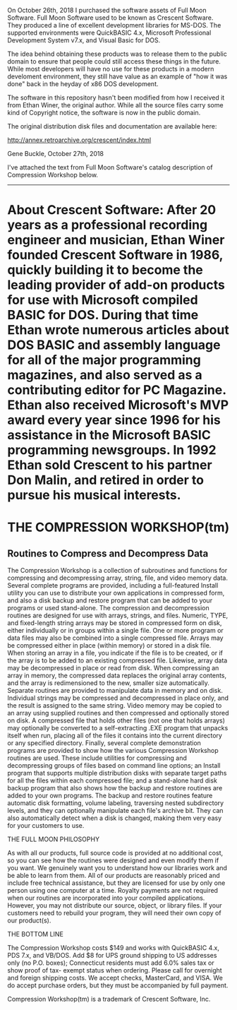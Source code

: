 On October 26th, 2018 I purchased the software assets of Full Moon Software.
Full Moon Software used to be known as Crescent Software.  They produced a line
of excellent development libraries for MS-DOS.  The supported environments were
QuickBASIC 4.x, Microsoft Professional Development System v7.x, and Visual 
Basic for DOS.

The idea behind obtaining these products was to release them to the public
domain to ensure that people could still access these things in the future.
While most developers will have no use for these products in a modern 
develoment environment, they still have value as an example of "how it was 
done" back in the heyday of x86 DOS development. 

The software in this repository hasn't been modified from how I received it 
from Ethan Winer, the original author.  While all the source files carry some 
kind of Copyright notice, the software is now in the public domain.

The original distribution disk files and documentation are available here:

http://annex.retroarchive.org/crescent/index.html


Gene Buckle, October 27th, 2018

I've attached the text from Full Moon Software's catalog description of 
Compression Workshop below.

-------------------------------------------------------------------------------
About Crescent Software:
After 20 years as a professional recording engineer and musician, Ethan
Winer founded Crescent Software in 1986, quickly building it to become the
leading provider of add-on products for use with Microsoft compiled BASIC
for DOS. During that time Ethan wrote numerous articles about DOS BASIC and
assembly language for all of the major programming magazines, and also
served as a contributing editor for PC Magazine. Ethan also received
Microsoft's MVP award every year since 1996 for his assistance in the
Microsoft BASIC programming newsgroups. In 1992 Ethan sold Crescent to his
partner Don Malin, and retired in order to pursue his musical interests.
=============================================================================

THE COMPRESSION WORKSHOP(tm)
============================

Routines to Compress and Decompress Data
----------------------------------------

The Compression Workshop is a collection of subroutines and functions for 
compressing and decompressing array, string, file, and video memory data. 
Several complete programs are provided, including a full-featured Install 
utility you can use to distribute your own applications in compressed form, 
and also a disk backup and restore program that can be added to your programs 
or used stand-alone.
     The compression and decompression routines are designed for use with 
arrays, strings, and files. Numeric, TYPE, and fixed-length string arrays may 
be stored in compressed form on disk, either individually or in groups within 
a single file. One or more program or data files may also be combined into a 
single compressed file. Arrays may be compressed either in place (within 
memory) or stored in a disk file. When storing an array in a file, you 
indicate if the file is to be created, or if the array is to be added to an 
existing compressed file. Likewise, array data may be decompressed in place or 
read from disk. When compressing an array in memory, the compressed data 
replaces the original array contents, and the array is redimensioned to the 
new, smaller size automatically.
     Separate routines are provided to manipulate data in memory and on disk. 
Individual strings may be compressed and decompressed in place only, and the 
result is assigned to the same string. Video memory may be copied to an array 
using supplied routines and then compressed and optionally stored on disk. A 
compressed file that holds other files (not one that holds arrays) may 
optionally be converted to a self-extracting .EXE program that unpacks itself 
when run, placing all of the files it contains into the current directory or 
any specified directory.
     Finally, several complete demonstration programs are provided to show how 
the various Compression Workshop routines are used. These include utilities 
for compressing and decompressing groups of files based on command line 
options; an Install program that supports multiple distribution disks with 
separate target paths for all the files within each compressed file; and a 
stand-alone hard disk backup program that also shows how the backup and 
restore routines are added to your own programs. The backup and restore 
routines feature automatic disk formatting, volume labeling, traversing nested 
subdirectory levels, and they can optionally manipulate each file's archive 
bit. They can also automatically detect when a disk is changed, making them 
very easy for your customers to use.

THE FULL MOON PHILOSOPHY

As with all our products, full source code is provided at no additional cost, 
so you can see how the routines were designed and even modify them if you 
want. We genuinely want you to understand how our libraries work and be able 
to learn from them. All of our products are reasonably priced and include free 
technical assistance, but they are licensed for use by only one person using 
one computer at a time. Royalty payments are not required when our routines 
are incorporated into your compiled applications. However, you may not 
distribute our source, object, or library files. If your customers need to 
rebuild your program, they will need their own copy of our product(s).

THE BOTTOM LINE

The Compression Workshop costs $149 and works with QuickBASIC 4.x, PDS 7.x, 
and VB/DOS. Add $8 for UPS ground shipping to US addresses only (no P.O. 
boxes); Connecticut residents must add 6.0% sales tax or show proof of tax-
exempt status when ordering. Please call for overnight and foreign shipping 
costs. We accept checks, MasterCard, and VISA. We do accept purchase orders, 
but they must be accompanied by full payment.

Compression Workshop(tm) is a trademark of Crescent Software, Inc.
